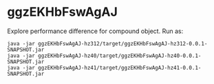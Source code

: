 # ggzEKHbFswAgAJ

Explore performance difference for compound object. Run as:

```
java -jar ggzEKHbFswAgAJ-hz312/target/ggzEKHbFswAgAJ-hz312-0.0.1-SNAPSHOT.jar
java -jar ggzEKHbFswAgAJ-hz40/target/ggzEKHbFswAgAJ-hz40-0.0.1-SNAPSHOT.jar
java -jar ggzEKHbFswAgAJ-hz41/target/ggzEKHbFswAgAJ-hz41-0.0.1-SNAPSHOT.jar
```

